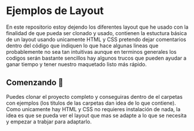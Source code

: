 # Ejemplos de Layout
En este repositorio estoy dejendo los diferentes layout que he usado con la finalidad de que pueda ser 
clonado y usado, contienen la estuctura básica de un layout usando unicamente HTML y CSS pretendo dejar comentarios dentro del código que indiquen
lo que hace algunas lineas que probablemente no sea tan intuitivas aunque en terminos generales los codigos serán bastante sencillos hay algunos trucos
que pueden ayudar a ganar tiempo y tener nuestro maquetado listo más rápido.

## Comenzando :rocket:
Puedes clonar el proyecto completo y conseguiras dentro de el carpetas con ejemplos (los titulos de las carpetas dan idea de lo que contiene).
Como unicamente hay HTML y CSS no requieres instalación de nada, la idea es que se pueda ver el layout que mas se adapte a lo que se necesita  
y empezar a trabjar para adaptarlo.
